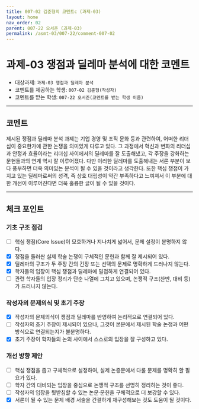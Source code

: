 ```yaml
---
title: 007-02 김준형의 코멘트c (과제-03) 
layout: home
nav_order: 02
parent: 007-22 오서준 (과제-03)
permalink: /asmt-03/007-22/comment-007-02
---
```


# 과제-03 쟁점과 딜레마 분석에 대한 코멘트

- 대상과제: `과제-03 쟁점과 딜레마 분석`
- 코멘트를 제공하는 학생: `007-02 김준형(작성자)` 
- 코멘트를 받는 학생: `007-22 오서준(코멘트를 받는 학생 이름)` 

---

## 코멘트

제시된 쟁점과 딜레마 분석 과제는 기업 경영 및 조직 문화 등과 관련하여, 어떠한 리더십이 중요한가에 관한 논쟁을 의미있게 다루고 있다. 그 과정에서 혁신과 변화의 리더십과 안정과 효율이라는 리더십 사이에서의 딜레마를 잘 도출해냈고, 각 주장을 강화하는 문헌들과의 연계 역시 잘 이루어졌다. 다만 이러한 딜레마를 도출해내는 서론 부분이 보다 풍부하면 더욱 의미있는 분석이 될 수 있을 것이라고 생각한다. 또한 핵심 쟁점이 가지고 있는 딜레마로써의 성격, 즉 상호 대립성이 약간 부족하다고 느껴져서 이 부분에 대한 개선이 이루어진다면 더욱 훌륭한 글이 될 수 있을 것이다. 

---

## 체크 포인트

### **기초 구조 점검**
- [ ] 핵심 쟁점(Core Issue)이 모호하거나 지나치게 넓어서, 문제 설정이 분명하지 않다.
- [x] 쟁점을 둘러싼 실제 학술 논쟁이 구체적인 문헌과 함께 잘 제시되어 있다.
- [x] 딜레마의 구조가 두 주장 간의 긴장 또는 선택의 문제로 명확하게 드러나지 않는다.
- [x] 학자들의 입장이 핵심 쟁점과 딜레마에 밀접하게 연결되어 있다.
- [ ] 관련 학자들의 입장 정리가 단순 나열에 그치고 있으며, 논쟁적 구조(찬반, 대비 등)가 드러나지 않는다.

### **작성자의 문제의식 및 초기 주장**
- [x] 작성자의 문제의식이 쟁점과 딜레마를 반영하여 논리적으로 연결되어 있다.
- [ ] 작성자의 초기 주장이 제시되어 있으나, 그것이 본문에서 제시된 학술 논쟁과 어떤 방식으로 연결되는지가 불분명하다.
- [x] 초기 주장이 학자들의 논의 사이에서 스스로의 입장을 잘 구성하고 있다.

### **개선 방향 제안**
- [ ] 핵심 쟁점을 좁고 구체적으로 설정하여, 실제 논증문에서 다룰 문제를 명확히 할 필요가 있다.
- [ ] 학자 간의 대비되는 입장을 중심으로 논쟁적 구조를 선명히 정리하는 것이 좋다.
- [ ] 작성자의 입장을 뒷받침할 수 있는 논문·문헌을 구체적으로 더 보강할 수 있다.
- [x] 서론이 될 수 있는 문제 배경 서술을 간결하게 재구성해보는 것도 도움이 될 것이다.

